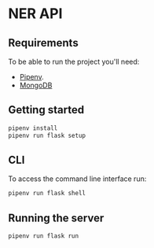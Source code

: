 # NER API

## Requirements

To be able to run the project you'll need:

- [Pipenv](https://pipenv.readthedocs.io/en/latest/install/#installing-pipenv).
- [MongoDB](https://www.mongodb.com/)

## Getting started

```bash
pipenv install
pipenv run flask setup
```

## CLI

To access the command line interface run:

```bash
pipenv run flask shell
```

## Running the server

```bash
pipenv run flask run
```
